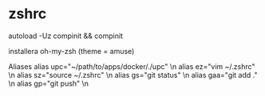 # zshrc

autoload -Uz compinit && compinit

installera oh-my-zsh (theme = amuse)

Aliases 
alias upc="~/path/to/apps/docker/./upc" \n
alias ez="vim ~/.zshrc" \n
alias sz="source ~/.zshrc" \n
alias gs="git status" \n
alias gaa="git add ." \n
alias gp="git push" \n
